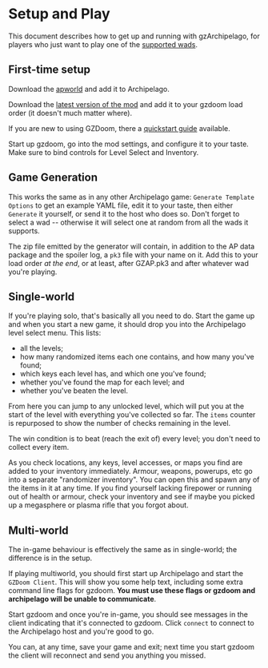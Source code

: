 # Setup and Play

This document describes how to get up and running with gzArchipelago, for players
who just want to play one of the [supported wads](./support-table.md).

## First-time setup

Download the [apworld](../../release/gzdoom.apworld) and add it to Archipelago.

Download the [latest version of the mod](../../release/gzArchipelago-latest.pk3)
and add it to your gzdoom load order (it doesn't much matter where).

If you are new to using GZDoom, there a [quickstart guide](./gzdoom_newplayers.md)
available.

Start up gzdoom, go into the mod settings, and configure it to your taste. Make
sure to bind controls for Level Select and Inventory.

## Game Generation

This works the same as in any other Archipelago game: `Generate Template Options`
to get an example YAML file, edit it to your taste, then either `Generate` it
yourself, or send it to the host who does so. Don't forget to select a wad --
otherwise it will select one at random from all the wads it supports.

The zip file emitted by the generator will contain, in addition to the AP data
package and the spoiler log, a `pk3` file with your name on it. Add this to your
load order *at the end*, or at least, after GZAP.pk3 and after whatever wad you're
playing.

## Single-world

If you're playing solo, that's basically all you need to do. Start the game up
and when you start a new game, it should drop you into the Archipelago level
select menu. This lists:
- all the levels;
- how many randomized items each one contains, and how many you've found;
- which keys each level has, and which one you've found;
- whether you've found the map for each level; and
- whether you've beaten the level.

From here you can jump to any unlocked level, which will put you at the start of
the level with everything you've collected so far. The `items` counter is repurposed
to show the number of checks remaining in the level.

The win condition is to beat (reach the exit of) every level; you don't need to
collect every item.

As you check locations, any keys, level accesses, or maps you find are added to
your inventory immediately. Armour, weapons, powerups, etc go into a separate
"randomizer inventory". You can open this and spawn any of the items in it at any
time. If you find yourself lacking firepower or running out of health or armour,
check your inventory and see if maybe you picked up a megasphere or plasma rifle
that you forgot about.

## Multi-world

The in-game behaviour is effectively the same as in single-world; the difference
is in the setup.

If playing multiworld, you should first start up Archipelago and start the
`GZDoom Client`. This will show you some help text, including some extra command
line flags for gzdoom. **You must use these flags or gzdoom and archipelago
will be unable to communicate**.

Start gzdoom and once you're in-game, you should see messages in the client
indicating that it's connected to gzdoom. Click `connect` to connect to the
Archipelago host and you're good to go.

You can, at any time, save your game and exit; next time you start gzdoom the
client will reconnect and send you anything you missed.
